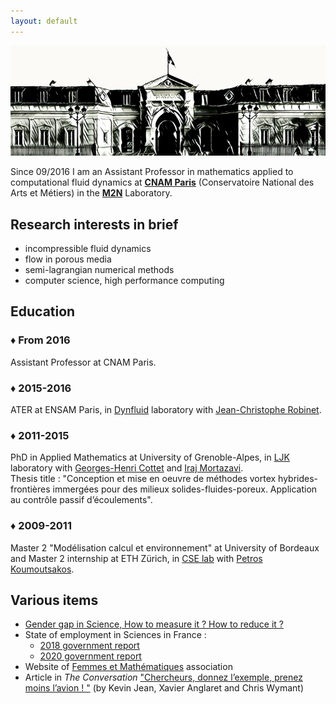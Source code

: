 ```yaml
---
layout: default
---
```


![Cnam](/assets/images/cnam.jpg)

Since 09/2016 I am an Assistant Professor in mathematics applied to computational fluid dynamics at [**CNAM Paris**](http://maths.cnam.fr/) (Conservatoire National des Arts et Métiers) in the [**M2N**](http://maths.cnam.fr/M2N/) Laboratory.  

## Research interests in brief
* incompressible fluid dynamics
* flow in porous media
* semi-lagrangian numerical methods
* computer science, high performance computing

## Education

### ♦ From 2016
Assistant Professor at CNAM Paris.

### ♦ 2015-2016
ATER at ENSAM Paris, in [Dynfluid](http://dynfluid.ensam.eu/) laboratory with [Jean-Christophe Robinet](http://jch.robinet.pagesperso-orange.fr/).

### ♦ 2011-2015
PhD in Applied Mathematics at University of Grenoble-Alpes, in [LJK](https://ljk.imag.fr/) laboratory with [Georges-Henri Cottet](https://ljk.imag.fr/membres/Georges-Henri.Cottet/) and [Iraj Mortazavi](https://www.researchgate.net/profile/Iraj_Mortazavi).  
Thesis title : "Conception et mise en oeuvre de méthodes vortex hybrides-frontières immergées pour des milieux solides-fluides-poreux. Application au contrôle passif d’écoulements".

### ♦ 2009-2011
Master 2 "Modélisation calcul et environnement" at University of Bordeaux and Master 2 internship at ETH Zürich, in [CSE lab](http://www.cse-lab.ethz.ch/) with [Petros Koumoutsakos](http://www.cse-lab.ethz.ch/member/petros-koumoutsakos/).


## Various items
* [Gender gap in Science, How to measure it ? How to reduce it ?](assets/images/Gender_Gap_in_Science.pdf)
* State of employment in Sciences in France :
    * [2018 government report](http://cache.media.enseignementsup-recherche.gouv.fr/file/2018/08/4/Etat_emploi_scientifique_2018_1012084.pdf)  
    * [2020 government report](https://www.enseignementsup-recherche.gouv.fr/cid154848/l-etat-de-l-emploi-scientifique-en-france-edition-2020.html)
* Website of [Femmes et Mathématiques](http://www.femmes-et-maths.fr/index.php?page=contenu&cat=1) association
* Article in *The Conversation* ["Chercheurs, donnez l’exemple, prenez moins l’avion ! "](https://theconversation.com/chercheurs-donnez-lexemple-prenez-moins-lavion-110613) (by Kevin Jean, Xavier Anglaret and Chris Wymant)
